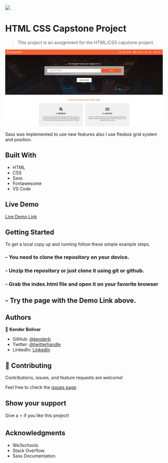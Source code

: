 ![](https://img.shields.io/badge/Microverse-blueviolet)

# HTML CSS Capstone Project

> This project is an assignment for the HTML/CSS capstone project.

![screenshot](./assets/images/screen-shots/2020-10-19_13-27.png)

Sass was implemented to use new features also I use flexbox grid system and position.

## Built With

- HTML
- CSS
- Sass
- Fontawesome
- VS Code

## Live Demo

[Live Demo Link](https://kenderb.github.io/HTML-CSS-capstone/)


## Getting Started


To get a local copy up and running follow these simple example steps.

### - You need to clone the repository on your device.

### - Unzip the repository or just clone it using git or github.

### - Grab the index.html file and open it on your favorite browser

##  - Try the page with the Demo Link above.



## Authors

👤 **Kender Bolivar**

- GitHub: [@kenderb](https://github.com/kenderb)
- Twitter: [@twitterhandle](https://twitter.com/KBTarts )
- LinkedIn: [LinkedIn](https://www.linkedin.com/in/kender-bolivar-1736086b/ )

## 🤝 Contributing

Contributions, issues, and feature requests are welcome!

Feel free to check the [issues page](https://github.com/kenderb/HTML-CSSCapstoneProject/issues).

## Show your support

Give a ⭐️ if you like this project!

## Acknowledgments

- We3schools.
- Stack Overflow.
- Sass Documentation.
